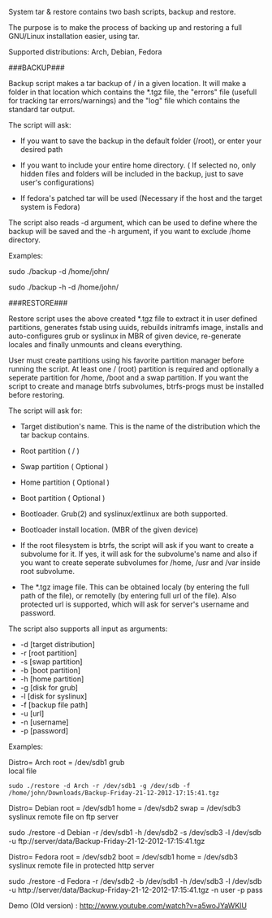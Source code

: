 System tar & restore contains two bash scripts, backup and restore.

The purpose is to make the process of backing up and restoring a full GNU/Linux installation easier, 
using tar.

Supported distributions: Arch, Debian, Fedora

###BACKUP###

Backup script makes a tar backup of / in a given location. It will make a folder in that location which 
contains the *.tgz file, the "errors" file (usefull for tracking tar errors/warnings) and the "log" file which contains the standard tar output.

The script will ask:

- If you want to save the backup in the default folder (/root), or enter your desired path

- If you want to include your entire home directory. ( If selected no, only hidden files and folders 
   will be included in the backup, just to save user's configurations)

- If fedora's patched tar will be used  (Necessary if the host and the target system is Fedora)


The script also reads -d argument, which can be used to define where the backup will be saved 
and the -h argument, if you want to exclude /home directory.

Examples:

sudo ./backup -d /home/john/

sudo ./backup -h -d /home/john/


###RESTORE###

Restore script uses the above created  *.tgz file to extract it in user defined partitions, generates fstab using uuids,
rebuilds initramfs image, installs and auto-configures grub or syslinux in MBR of given device,
re-generate locales and finally unmounts and cleans everything.

User must create partitions using his favorite partition manager before running the script.
At least one / (root) partition is required and optionally a seperate partition for /home, /boot and a swap partition.
If you want the script to create and manage btrfs subvolumes, btrfs-progs must be installed before restoring.

The script will ask for:

- Target distibution's name. This is the name of the distribution which the tar backup contains.

- Root partition ( / )

- Swap partition ( Optional )

- Home partition ( Optional )

- Boot partition   ( Optional )

- Bootloader. Grub(2) and syslinux/extlinux are both supported.

- Bootloader install location. (MBR of the given device)

- If the root filesystem is btrfs, the script will ask if you want to create a subvolume for it.
   If yes, it will ask for the subvolume's name and also if you want to create seperate
   subvolumes for /home, /usr and /var inside root subvolume.

- The *.tgz image file. This can be obtained localy (by entering the full path of the file), or remotelly (by entering full url of the file).
   Also protected url is supported, which will ask for server's username and password.


The script also supports all input as arguments:

- -d  [target distribution]
-  -r   [root partition]
-  -s  [swap partition]
-  -b  [boot partition]
-  -h  [home partition]
-  -g  [disk for grub]
-  -l   [disk for syslinux]
-  -f   [backup file path]
-  -u  [url]
-  -n  [username]
-  -p  [password]


Examples:

Distro= Arch
root = /dev/sdb1
grub  
local file

<code>sudo ./restore -d Arch -r /dev/sdb1 -g /dev/sdb -f /home/john/Downloads/Backup-Friday-21-12-2012-17:15:41.tgz</code>

Distro= Debian
root = /dev/sdb1
home = /dev/sdb2
swap = /dev/sdb3
syslinux 
remote file on ftp server

sudo ./restore -d Debian -r /dev/sdb1 -h /dev/sdb2 -s /dev/sdb3 -l /dev/sdb -u ftp://server/data/Backup-Friday-21-12-2012-17:15:41.tgz

Distro= Fedora
root = /dev/sdb2
boot = /dev/sdb1
home = /dev/sdb3
syslinux 
remote file in protected http server

sudo ./restore -d Fedora -r /dev/sdb2 -b /dev/sdb1 -h /dev/sdb3 -l /dev/sdb -u http://server/data/Backup-Friday-21-12-2012-17:15:41.tgz -n user -p pass



Demo (Old version) : http://www.youtube.com/watch?v=a5woJYaWKlU
